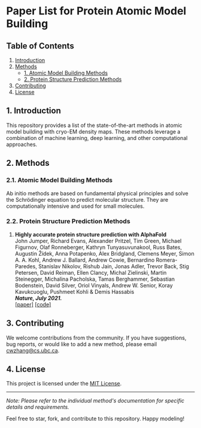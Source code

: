 # Paper List for Protein Atomic Model Building 

## Table of Contents

1. [Introduction](#introduction)
2. [Methods](#methods)
    - [1. Atomic Model Building Methods](#atomic-model)
    - [2. Protein Structure Prediction Methods](#predict-protein)
3. [Contributing](#contributing)
4. [License](#license)

## 1. Introduction<a name="introduction"></a>

This repository provides a list of the state-of-the-art methods in atomic model building with cryo-EM density maps. These methods leverage a combination of machine learning, deep learning, and other computational approaches.


## 2. Methods<a name="methods"></a>

### 2.1. Atomic Model Building Methods<a name="atomic-model"></a>

Ab initio methods are based on fundamental physical principles and solve the Schrödinger equation to predict molecular structure. They are computationally intensive and used for small molecules.


### 2.2. Protein Structure Prediction Methods<a name="predict-protein"></a>

1. **Highly accurate protein structure prediction with AlphaFold**  
   John Jumper, Richard Evans, Alexander Pritzel, Tim Green, Michael Figurnov, Olaf Ronneberger, Kathryn Tunyasuvunakool, Russ Bates, Augustin Žídek, Anna Potapenko, Alex Bridgland, Clemens Meyer, Simon A. A. Kohl, Andrew J. Ballard, Andrew Cowie, Bernardino Romera-Paredes, Stanislav Nikolov, Rishub Jain, Jonas Adler, Trevor Back, Stig Petersen, David Reiman, Ellen Clancy, Michal Zielinski, Martin Steinegger, Michalina Pacholska, Tamas Berghammer, Sebastian Bodenstein, David Silver, Oriol Vinyals, Andrew W. Senior, Koray Kavukcuoglu, Pushmeet Kohli & Demis Hassabis \
   ***Nature, July 2021.*** \
   [[paper]](https://www.nature.com/articles/s41586-021-03819-2) [[code]](https://github.com/google-deepmind/alphafold)


## 3. Contributing<a name="contributing"></a>

We welcome contributions from the community. If you have suggestions, bug reports, or would like to add a new method, please email cwzhang@cs.ubc.ca.

## 4. License<a name="license"></a>

This project is licensed under the [MIT License](LICENSE).

---

*Note: Please refer to the individual method's documentation for specific details and requirements.*

Feel free to star, fork, and contribute to this repository. Happy modeling!
